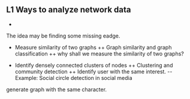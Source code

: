 ## L1 Ways to analyze network data

* 
The idea may be finding some missing eadge.

* Measure similarity of two graphs
++ Graph similarity and graph classification
++ why shall we measure the similarity of two graphs?

* Identify densely connected clusters of nodes
++ Clustering and community detection
++ Identify user with the same interest.
-- Example: Social circle detection in social media


generate graph with the same character.

